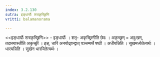 ```yaml
---
index: 3.2.130
sutra: इङ्धार्योः शत्रकृच्छ्रिणि
vritti: balamanorama

---
```

<<इङ्धार्योः शत्रकृच्छ्रिणि>> - इङ्धार्योः । शतृ- अकृच्छ्रिणीति छेदः । अकृच्छ्रम् = अदुःखम्, तदास्यास्तीति अकृच्छ्री । इङ्, धारि अनयोद्र्वन्द्वात् पञ्चम्यर्थे षष्ठी । अधीयन्निति । सुखमध्येतेत्यर्थः । धारयन्निति । सुखेन धारयितेत्यर्थः । 